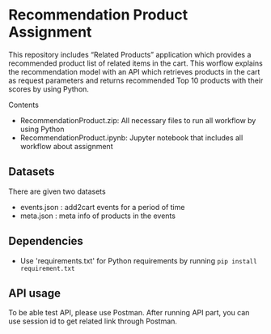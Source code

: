 # Recommendation Product Assignment
This repository includes “Related Products” application which provides a recommended product list of related items in the cart. This worflow explains the recommendation model with an API which retrieves products in the cart as request parameters and returns recommended Top 10 products with their scores by using Python. 

Contents
* RecommendationProduct.zip: All necessary files to run all workflow by using Python
* RecommendationProduct.ipynb: Jupyter notebook that includes all workflow about assignment

## Datasets
There are given two datasets
* events.json : add2cart events for a period of time
* meta.json : meta info of products in the events

## Dependencies
* Use 'requirements.txt' for Python requirements by running ```pip install requirement.txt```

## API usage
To be able test API, please use Postman. After running API part, you can use session id to get related link through Postman. 
